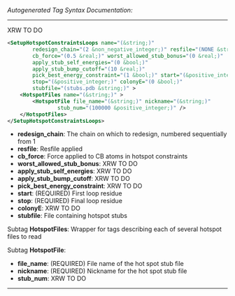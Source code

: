 _Autogenerated Tag Syntax Documentation:_

---
XRW TO DO

```xml
<SetupHotspotConstraintsLoops name="(&string;)"
        redesign_chain="(2 &non_negative_integer;)" resfile="(NONE &string;)"
        cb_force="(0.5 &real;)" worst_allowed_stub_bonus="(0 &real;)"
        apply_stub_self_energies="(0 &bool;)"
        apply_stub_bump_cutoff="(10 &real;)"
        pick_best_energy_constraint="(1 &bool;)" start="(&positive_integer;)"
        stop="(&positive_integer;)" colonyE="(0 &bool;)"
        stubfile="(stubs.pdb &string;)" >
    <HotspotFiles name="(&string;)" >
        <HotspotFile file_name="(&string;)" nickname="(&string;)"
                stub_num="(100000 &positive_integer;)" />
    </HotspotFiles>
</SetupHotspotConstraintsLoops>
```

-   **redesign_chain**: The chain on which to redesign, numbered sequentially from 1
-   **resfile**: Resfile applied
-   **cb_force**: Force applied to CB atoms in hotspot constraints
-   **worst_allowed_stub_bonus**: XRW TO DO
-   **apply_stub_self_energies**: XRW TO DO
-   **apply_stub_bump_cutoff**: XRW TO DO
-   **pick_best_energy_constraint**: XRW TO DO
-   **start**: (REQUIRED) First loop residue
-   **stop**: (REQUIRED) Final loop residue
-   **colonyE**: XRW TO DO
-   **stubfile**: File containing hotspot stubs


Subtag **HotspotFiles**:   Wrapper for tags describing each of several hotspot files to read



Subtag **HotspotFile**:   

-   **file_name**: (REQUIRED) File name of the hot spot stub file
-   **nickname**: (REQUIRED) Nickname for the hot spot stub file
-   **stub_num**: XRW TO DO

---
